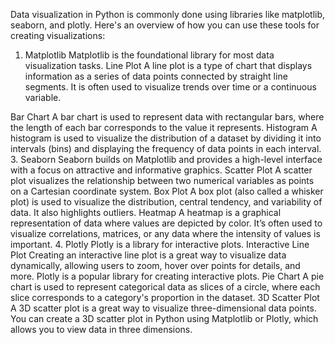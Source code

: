 Data visualization in Python is commonly done using libraries like matplotlib, seaborn, and plotly. Here's an overview of how you can use these tools for creating visualizations:
1. Matplotlib
Matplotlib is the foundational library for most data visualization tasks.
Line Plot
A line plot is a type of chart that displays information as a series of data points connected by straight line segments. It is often used to visualize trends over time or a continuous variable.

Bar Chart
A bar chart is used to represent data with rectangular bars, where the length of each bar corresponds to the value it represents.
Histogram
A histogram is used to visualize the distribution of a dataset by dividing it into intervals (bins) and displaying the frequency of data points in each interval.
3. Seaborn
Seaborn builds on Matplotlib and provides a high-level interface with a focus on attractive and informative graphics.
Scatter Plot
A scatter plot visualizes the relationship between two numerical variables as points on a Cartesian coordinate system.
Box Plot
A box plot (also called a whisker plot) is used to visualize the distribution, central tendency, and variability of data. It also highlights outliers.
Heatmap
A heatmap is a graphical representation of data where values are depicted by color. It’s often used to visualize correlations, matrices, or any data where the intensity of values is important. 
4. Plotly
Plotly is a library for interactive plots.
Interactive Line Plot
Creating an interactive line plot is a great way to visualize data dynamically, allowing users to zoom, hover over points for details, and more. Plotly is a popular library for creating interactive plots. 
Pie Chart
A pie chart is used to represent categorical data as slices of a circle, where each slice corresponds to a category's proportion in the dataset. 
3D Scatter Plot
A 3D scatter plot is a great way to visualize three-dimensional data points. You can create a 3D scatter plot in Python using Matplotlib or Plotly, which allows you to view data in three dimensions.
